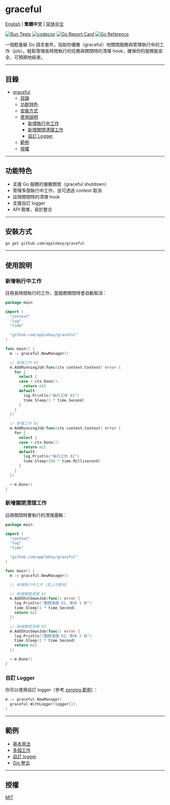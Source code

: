# graceful

[English](README.md) | **繁體中文** | [简体中文](README.zh-cn.md)

[![Run Tests](https://github.com/appleboy/graceful/actions/workflows/go.yml/badge.svg)](https://github.com/appleboy/graceful/actions/workflows/go.yml)
[![codecov](https://codecov.io/gh/appleboy/graceful/branch/master/graph/badge.svg?token=zPqtcz0Rum)](https://codecov.io/gh/appleboy/graceful)
[![Go Report Card](https://goreportcard.com/badge/github.com/appleboy/graceful)](https://goreportcard.com/report/github.com/appleboy/graceful)
[![Go Reference](https://pkg.go.dev/badge/github.com/gin-contrib/graceful.svg)](https://pkg.go.dev/github.com/gin-contrib/graceful)

一個輕量級 Go 語言套件，協助你優雅（graceful）地關閉服務與管理執行中的工作（job）。輕鬆管理長時間執行的任務與關閉時的清理 hook，確保你的服務能安全、可預期地結束。

---

## 目錄

- [graceful](#graceful)
  - [目錄](#目錄)
  - [功能特色](#功能特色)
  - [安裝方式](#安裝方式)
  - [使用說明](#使用說明)
    - [新增執行中工作](#新增執行中工作)
    - [新增關閉清理工作](#新增關閉清理工作)
    - [自訂 Logger](#自訂-logger)
  - [範例](#範例)
  - [授權](#授權)

---

## 功能特色

- 支援 Go 服務的優雅關閉（graceful shutdown）
- 管理多個執行中工作，並可透過 context 取消
- 註冊關閉時的清理 hook
- 支援自訂 logger
- API 簡單，易於整合

---

## 安裝方式

```bash
go get github.com/appleboy/graceful
```

---

## 使用說明

### 新增執行中工作

註冊長時間執行的工作，當服務關閉時會自動取消：

```go
package main

import (
  "context"
  "log"
  "time"

  "github.com/appleboy/graceful"
)

func main() {
  m := graceful.NewManager()

  // 新增工作 01
  m.AddRunningJob(func(ctx context.Context) error {
    for {
      select {
      case <-ctx.Done():
        return nil
      default:
        log.Println("執行工作 01")
        time.Sleep(1 * time.Second)
      }
    }
  })

  // 新增工作 02
  m.AddRunningJob(func(ctx context.Context) error {
    for {
      select {
      case <-ctx.Done():
        return nil
      default:
        log.Println("執行工作 02")
        time.Sleep(500 * time.Millisecond)
      }
    }
  })

  <-m.Done()
}
```

### 新增關閉清理工作

註冊關閉時要執行的清理邏輯：

```go
package main

import (
  "context"
  "log"
  "time"

  "github.com/appleboy/graceful"
)

func main() {
  m := graceful.NewManager()

  // 新增執行中工作（見上方範例）

  // 新增關閉清理 01
  m.AddShutdownJob(func() error {
    log.Println("關閉清理 01，等待 1 秒")
    time.Sleep(1 * time.Second)
    return nil
  })

  // 新增關閉清理 02
  m.AddShutdownJob(func() error {
    log.Println("關閉清理 02，等待 2 秒")
    time.Sleep(2 * time.Second)
    return nil
  })

  <-m.Done()
}
```

### 自訂 Logger

你可以使用自訂 logger（參考 [zerolog 範例](./_example/example03/logger.go)）：

```go
m := graceful.NewManager(
  graceful.WithLogger(logger{}),
)
```

---

## 範例

- [基本用法](./_example/example01/main.go)
- [多個工作](./_example/example02/main.go)
- [自訂 logger](./_example/example03/main.go)
- [Gin 整合](./_example/example04-gin/main.go)

---

## 授權

[MIT](LICENSE)
